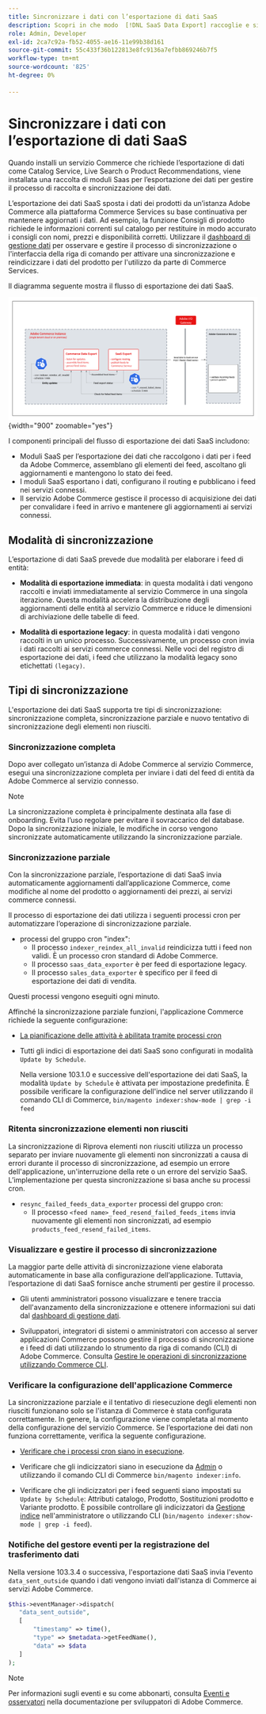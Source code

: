 ```yaml
---
title: Sincronizzare i dati con l’esportazione di dati SaaS
description: Scopri in che modo  [!DNL SaaS Data Export] raccoglie e sincronizza i dati tra le istanze di Adobe Commerce e i servizi SaaS connessi.
role: Admin, Developer
exl-id: 2ca7c92a-fb52-4055-ae16-11e99b38d161
source-git-commit: 55c433f36b122813e8fc9136a7efbb869246b7f5
workflow-type: tm+mt
source-wordcount: '825'
ht-degree: 0%

---
```


# Sincronizzare i dati con l’esportazione di dati SaaS

Quando installi un servizio Commerce che richiede l’esportazione di dati come Catalog Service, Live Search o Product Recommendations, viene installata una raccolta di moduli Saas per l’esportazione dei dati per gestire il processo di raccolta e sincronizzazione dei dati.

L’esportazione dei dati SaaS sposta i dati dei prodotti da un’istanza Adobe Commerce alla piattaforma Commerce Services su base continuativa per mantenere aggiornati i dati. Ad esempio, la funzione Consigli di prodotto richiede le informazioni correnti sul catalogo per restituire in modo accurato i consigli con nomi, prezzi e disponibilità corretti. Utilizzare il [dashboard di gestione dati](https://experienceleague.adobe.com/en/docs/commerce/user-guides/data-services/catalog-sync) per osservare e gestire il processo di sincronizzazione o l&#39;interfaccia della riga di comando per attivare una sincronizzazione e reindicizzare i dati del prodotto per l&#39;utilizzo da parte di Commerce Services.

Il diagramma seguente mostra il flusso di esportazione dei dati SaaS.

![Flusso di raccolta e sincronizzazione esportazione dati SaaS per Adobe Commerce](assets/data-export-flow.png){width="900" zoomable="yes"}

I componenti principali del flusso di esportazione dei dati SaaS includono:

- Moduli SaaS per l’esportazione dei dati che raccolgono i dati per i feed da Adobe Commerce, assemblano gli elementi dei feed, ascoltano gli aggiornamenti e mantengono lo stato dei feed.
- I moduli SaaS esportano i dati, configurano il routing e pubblicano i feed nei servizi connessi.
- Il servizio Adobe Commerce gestisce il processo di acquisizione dei dati per convalidare i feed in arrivo e mantenere gli aggiornamenti ai servizi connessi.

## Modalità di sincronizzazione

L’esportazione di dati SaaS prevede due modalità per elaborare i feed di entità:

- **Modalità di esportazione immediata**: in questa modalità i dati vengono raccolti e inviati immediatamente al servizio Commerce in una singola iterazione. Questa modalità accelera la distribuzione degli aggiornamenti delle entità al servizio Commerce e riduce le dimensioni di archiviazione delle tabelle di feed.

- **Modalità di esportazione legacy**: in questa modalità i dati vengono raccolti in un unico processo. Successivamente, un processo cron invia i dati raccolti ai servizi commerce connessi. Nelle voci del registro di esportazione dei dati, i feed che utilizzano la modalità legacy sono etichettati `(legacy)`.

## Tipi di sincronizzazione

L&#39;esportazione dei dati SaaS supporta tre tipi di sincronizzazione: sincronizzazione completa, sincronizzazione parziale e nuovo tentativo di sincronizzazione degli elementi non riusciti.

### Sincronizzazione completa

Dopo aver collegato un’istanza di Adobe Commerce al servizio Commerce, esegui una sincronizzazione completa per inviare i dati del feed di entità da Adobe Commerce al servizio connesso.

>[!NOTE]
>
>La sincronizzazione completa è principalmente destinata alla fase di onboarding. Evita l’uso regolare per evitare il sovraccarico del database. Dopo la sincronizzazione iniziale, le modifiche in corso vengono sincronizzate automaticamente utilizzando la sincronizzazione parziale.

### Sincronizzazione parziale

Con la sincronizzazione parziale, l’esportazione di dati SaaS invia automaticamente aggiornamenti dall’applicazione Commerce, come modifiche al nome del prodotto o aggiornamenti dei prezzi, ai servizi commerce connessi.

Il processo di esportazione dei dati utilizza i seguenti processi cron per automatizzare l’operazione di sincronizzazione parziale.

- processi del gruppo cron &quot;index&quot;:
   - Il processo `indexer_reindex_all_invalid` reindicizza tutti i feed non validi. È un processo cron standard di Adobe Commerce.
   - Il processo `saas_data_exporter` è per feed di esportazione legacy.
   - Il processo `sales_data_exporter` è specifico per il feed di esportazione dei dati di vendita.

Questi processi vengono eseguiti ogni minuto.

Affinché la sincronizzazione parziale funzioni, l&#39;applicazione Commerce richiede la seguente configurazione:

- [La pianificazione delle attività è abilitata tramite processi cron](https://experienceleague.adobe.com/docs/commerce-operations/installation-guide/next-steps/configuration.html)

- Tutti gli indici di esportazione dei dati SaaS sono configurati in modalità `Update by Schedule`.

  Nella versione 103.1.0 e successive dell&#39;esportazione dei dati SaaS, la modalità `Update by Schedule` è attivata per impostazione predefinita. È possibile verificare la configurazione dell&#39;indice nel server utilizzando il comando CLI di Commerce, `bin/magento indexer:show-mode | grep -i feed`

### Ritenta sincronizzazione elementi non riusciti

La sincronizzazione di Riprova elementi non riusciti utilizza un processo separato per inviare nuovamente gli elementi non sincronizzati a causa di errori durante il processo di sincronizzazione, ad esempio un errore dell&#39;applicazione, un&#39;interruzione della rete o un errore del servizio SaaS. L’implementazione per questa sincronizzazione si basa anche su processi cron.

- `resync_failed_feeds_data_exporter` processi del gruppo cron:
   - Il processo `<feed name>_feed_resend_failed_feeds_items` invia nuovamente gli elementi non sincronizzati, ad esempio `products_feed_resend_failed_items`.

### Visualizzare e gestire il processo di sincronizzazione

La maggior parte delle attività di sincronizzazione viene elaborata automaticamente in base alla configurazione dell’applicazione. Tuttavia, l’esportazione di dati SaaS fornisce anche strumenti per gestire il processo.

- Gli utenti amministratori possono visualizzare e tenere traccia dell&#39;avanzamento della sincronizzazione e ottenere informazioni sui dati dal [dashboard di gestione dati](https://experienceleague.adobe.com/en/docs/commerce-admin/systems/data-transfer/data-dashboard).

- Sviluppatori, integratori di sistemi o amministratori con accesso al server applicazioni Commerce possono gestire il processo di sincronizzazione e i feed di dati utilizzando lo strumento da riga di comando (CLI) di Adobe Commerce. Consulta [Gestire le operazioni di sincronizzazione utilizzando Commerce CLI](data-export-cli-commands.md).

### Verificare la configurazione dell&#39;applicazione Commerce

La sincronizzazione parziale e il tentativo di riesecuzione degli elementi non riusciti funzionano solo se l&#39;istanza di Commerce è stata configurata correttamente. In genere, la configurazione viene completata al momento della configurazione del servizio Commerce. Se l’esportazione dei dati non funziona correttamente, verifica la seguente configurazione.

- [Verificare che i processi cron siano in esecuzione](https://experienceleague.adobe.com/en/docs/commerce-knowledge-base/kb/troubleshooting/miscellaneous/cron-readiness-check-issues).

- Verificare che gli indicizzatori siano in esecuzione da [Admin](https://experienceleague.adobe.com/en/docs/commerce-admin/systems/tools/index-management) o utilizzando il comando CLI di Commerce `bin/magento indexer:info`.

- Verificare che gli indicizzatori per i feed seguenti siano impostati su `Update by Schedule`: Attributi catalogo, Prodotto, Sostituzioni prodotto e Variante prodotto. È possibile controllare gli indicizzatori da [Gestione indice](https://experienceleague.adobe.com/en/docs/commerce-admin/systems/tools/index-management) nell&#39;amministratore o utilizzando CLI (`bin/magento indexer:show-mode | grep -i feed`).

### Notifiche del gestore eventi per la registrazione del trasferimento dati

Nella versione 103.3.4 o successiva, l&#39;esportazione dati SaaS invia l&#39;evento `data_sent_outside` quando i dati vengono inviati dall&#39;istanza di Commerce ai servizi Adobe Commerce.

```php
$this->eventManager->dispatch(
   "data_sent_outside",
   [
       "timestamp" => time(),
       "type" => $metadata->getFeedName(),
       "data" => $data
   ]
);
```

>[!NOTE]
>
>Per informazioni sugli eventi e su come abbonarti, consulta [Eventi e osservatori](https://developer.adobe.com/commerce/php/development/components/events-and-observers) nella documentazione per sviluppatori di Adobe Commerce.
